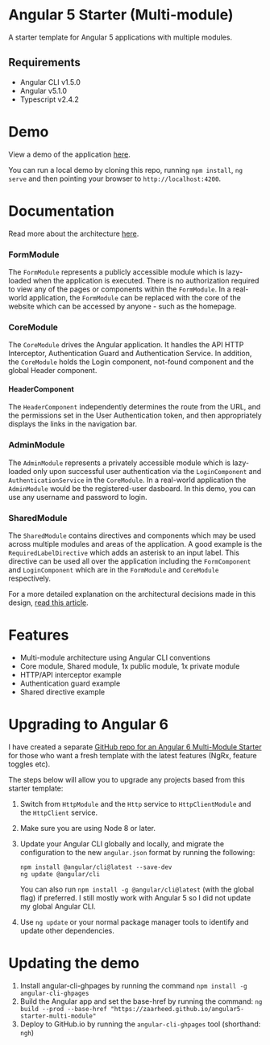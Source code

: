 # Angular 5 Starter (Multi-module)

A starter template for Angular 5 applications with multiple modules.

## Requirements

- Angular CLI v1.5.0
- Angular v5.1.0
- Typescript v2.4.2

# Demo
View a demo of the application [here](https://zaarheed.github.io/angular5-starter-multi-module).

You can run a local demo by cloning this repo, running `npm install`, `ng serve` and then pointing your browser to `http://localhost:4200`.

# Documentation
Read more about the architecture [here](https://www.technouz.com/4644/angular-5-app-structure-multiple-modules/).

### FormModule
The `FormModule` represents a publicly accessible module which is lazy-loaded when the application is executed. There is no authorization required to view any of the pages or components within the `FormModule`. In a real-world application, the `FormModule` can be replaced with the core of the website which can be accessed by anyone - such as the homepage.

### CoreModule
The `CoreModule` drives the Angular application. It handles the API HTTP Interceptor, Authentication Guard and Authentication Service. In addition, the `CoreModule` holds the Login component, not-found component and the global Header component.

#### HeaderComponent

The `HeaderComponent` independently determines the route from the URL, and the permissions set in the User Authentication token, and then appropriately displays the links in the navigation bar.

### AdminModule

The `AdminModule` represents a privately accessible module which is lazy-loaded only upon successful user authentication via the `LoginComponent` and `AuthenticationService` in the `CoreModule`. In a real-world application the `AdminModule` would be the registered-user dasboard. In this demo, you can use any username and password to login.

### SharedModule

The `SharedModule` contains directives and components which may be used across multiple modules and areas of the application. A good example is the `RequiredLabelDirective` which adds an asterisk to an input label. This directive can be used all over the application including the `FormComponent` and `LoginComponent` which are in the `FormModule` and `CoreModule` respectively.

For a more detailed explanation on the architectural decisions made in this design, [read this article](https://www.technouz.com/4644/angular-5-app-structure-multiple-modules/).

# Features
- Multi-module architecture using Angular CLI conventions
- Core module, Shared module, 1x public module, 1x private module
- HTTP/API interceptor example
- Authentication guard example
- Shared directive example

# Upgrading to Angular 6
I have created a separate [GitHub repo for an Angular 6 Multi-Module Starter](https://github.com/zaarheed/angular6-starter-multi-module) for those who want a fresh template with the latest features (NgRx, feature toggles etc).

The steps below will allow you to upgrade any projects based from this starter template:

1. Switch from `HttpModule` and the `Http` service to `HttpClientModule` and the `HttpClient` service.

2. Make sure you are using Node 8 or later.

3. Update your Angular CLI globally and locally, and migrate the configuration to the new `angular.json` format by running the following:

    ```
    npm install @angular/cli@latest --save-dev
    ng update @angular/cli
    ```

    You can also run `npm install -g @angular/cli@latest` (with the global flag) if preferred. I still mostly work with Angular 5 so I did not update my global Angular CLI.

4. Use `ng update` or your normal package manager tools to identify and update other dependencies.

# Updating the demo
1. Install angular-cli-ghpages by running the command `npm install -g angular-cli-ghpages`
2. Build the Angular app and set the base-href by running the command: `ng build --prod --base-href "https://zaarheed.github.io/angular5-starter-multi-module"`
3. Deploy to GitHub.io by running the `angular-cli-ghpages` tool (shorthand: `ngh`)